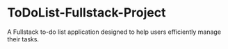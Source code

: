 # ToDoList-Fullstack-Project
A Fullstack to-do list application designed to help users efficiently manage their tasks. 
